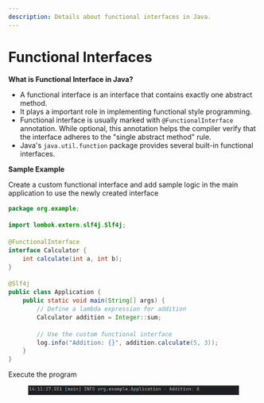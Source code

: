 ```yaml
---
description: Details about functional interfaces in Java.
---
```


# Functional Interfaces

**What is Functional Interface in Java?**

* A functional interface is an interface that contains exactly one abstract method.
* It plays a important role in implementing functional style programming.
* Functional interface is usually marked with `@FunctionalInterface` annotation. While optional, this annotation helps the compiler verify that the interface adheres to the "single abstract method" rule.
* Java's `java.util.function` package provides several built-in functional interfaces.



**Sample Example**

Create a custom functional interface and add sample logic in the main application to use the newly created interface

```java
package org.example;

import lombok.extern.slf4j.Slf4j;

@FunctionalInterface
interface Calculator {
    int calculate(int a, int b);
}

@Slf4j
public class Application {
    public static void main(String[] args) {
        // Define a lambda expression for addition
        Calculator addition = Integer::sum;

        // Use the custom functional interface
        log.info("Addition: {}", addition.calculate(5, 3));
    }
}
```

Execute the program

<figure><img src="../../../.gitbook/assets/image (2) (1) (1) (1) (1) (1) (1) (1) (1) (1) (1) (1) (1) (1).png" alt=""><figcaption></figcaption></figure>
